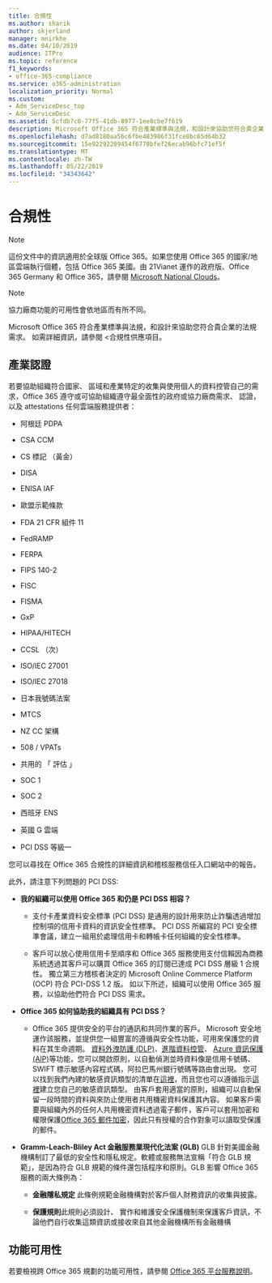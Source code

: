 ```yaml
---
title: 合規性
ms.author: sharik
author: skjerland
manager: mnirkhe
ms.date: 04/10/2019
audience: ITPro
ms.topic: reference
f1_keywords:
- office-365-compliance
ms.service: o365-administration
localization_priority: Normal
ms.custom:
- Adm_ServiceDesc_top
- Adm_ServiceDesc
ms.assetid: 5cfdb7c0-77f5-41db-8977-1ee8cbe7f619
description: Microsoft Office 365 符合產業標準與法規，和設計來協助您符合貴企業的法規需求。 如需詳細資訊，請參閱 < 合規性供應項目。
ms.openlocfilehash: d7ad8180aa56c6fbe483986f31fce8bc65d64b32
ms.sourcegitcommit: 15e92292209454f6778bfef26ecab96bfc71ef5f
ms.translationtype: MT
ms.contentlocale: zh-TW
ms.lasthandoff: 05/22/2019
ms.locfileid: "34343642"
---
```

# <a name="compliance"></a>合規性

> [!NOTE]
> 這份文件中的資訊適用於全球版 Office 365。如果您使用 Office 365 的國家/地區雲端執行個體，包括 Office 365 美國。由 21Vianet 運作的政府版、Office 365 Germany 和 Office 365，請參閱 [Microsoft National Clouds](https://go.microsoft.com/fwlink/?linkid=841582)。 
  
> [!NOTE]
> 協力廠商功能的可用性會依地區而有所不同。 
  
Microsoft Office 365 符合產業標準與法規，和設計來協助您符合貴企業的法規需求。 如需詳細資訊，請參閱 <<c0>合規性供應項目。
  
## <a name="industry-certifications"></a>產業認證

若要協助組織符合國家、 區域和產業特定的收集與使用個人的資料控管自己的需求，Office 365 遵守或可協助組織遵守最全面性的政府或協力廠商需求、 認證，以及 attestations 任何雲端服務提供者：
  
- 阿根廷 PDPA
    
- CSA CCM
    
- CS 標記 （黃金）
    
- DISA
    
- ENISA IAF
    
- 歐盟示範條款
    
- FDA 21 CFR 組件 11
    
- FedRAMP
    
- FERPA
    
- FIPS 140-2
    
- FISC
    
- FISMA
    
- GxP
    
- HIPAA/HITECH
    
- CCSL （次）
    
- ISO/IEC 27001
    
- ISO/IEC 27018
    
- 日本我號碼法案
    
- MTCS
    
- NZ CC 架構
    
- 508 / VPATs
    
- 共用的 「 評估 」
    
- SOC 1
    
- SOC 2
    
- 西班牙 ENS
    
- 英國 G 雲端
    
- PCI DSS 等級一
    
您可以尋找在 Office 365 合規性的詳細資訊和稽核服務信任入口網站中的報告。
  
此外，請注意下列問題的 PCI DSS:
  
- **我的組織可以使用 Office 365 和仍是 PCI DSS 相容？**
    
  - 支付卡產業資料安全標準 (PCI DSS) 是通用的設計用來防止詐騙透過增加控制項的信用卡資料的資訊安全性標準。 PCI DSS 所編寫的 PCI 安全標準會議，建立一組用於處理信用卡和轉帳卡任何組織的安全性標準。
    
  - 客戶可以放心使用信用卡至順序和 Office 365 服務使用支付信賴因為商務系統透過其客戶可以購買 Office 365 的訂閱已達成 PCI DSS 層級 1 合規性。 獨立第三方稽核者決定的 Microsoft Online Commerce Platform (OCP) 符合 PCI-DSS 1.2 版。 如以下所述，組織可以使用 Office 365 服務，以協助他們符合 PCI DSS 需求。
    
- **Office 365 如何協助我的組織具有 PCI DSS？**
    
  - Office 365 提供安全的平台的通訊和共同作業的客戶。 Microsoft 安全地運作該服務，並提供您一組豐富的遵循與安全性功能，可用來保護您的資料在其生命週期。 [資料外洩防護 (DLP)](https://go.microsoft.com/fwlink/?linkid=868520)、[進階資料控管](https://go.microsoft.com/fwlink/?linkid=863925)、 [Azure 資訊保護 (AIP)](https://go.microsoft.com/fwlink/?linkid=868521)等功能，您可以開啟原則，以自動偵測並時資料像是信用卡號碼、 SWIFT 標示敏感內容程式碼，阿拉巴馬州銀行號碼等路由會出現。 您可以找到我們內建的敏感資訊類型的清單在[這裡](https://go.microsoft.com/fwlink/?linkid=868522)，而且您也可以遵循指示[這裡](https://go.microsoft.com/fwlink/?linkid=868523)建立您自己的敏感資訊類型。 由客戶套用適當的原則，組織可以自動保留一段時間的資料與來防止使用者共用機密資料保護其內容。 如果客戶需要與組織內外的任何人共用機密資料透過電子郵件，客戶可以套用加密和權限保護[Office 365 郵件加密](https://go.microsoft.com/fwlink/?linkid=858986)，因此只有授權的合作對象可以讀取受保護的郵件。 
    
- **Gramm-Leach-Bliley Act 金融服務業現代化法案 (GLB)** GLB 針對美國金融機構制訂了最低的安全性和隱私規定。軟體或服務無法宣稱「符合 GLB 規範」，是因為符合 GLB 規範的條件還包括程序和原則。GLB 影響 Office 365 服務的兩大條例為： 
    
  - **金融隱私規定** 此條例規範金融機構對於客戶個人財務資訊的收集與披露。 
    
  - **保護規則**此規則必須設計、 實作和維護安全保護機制來保護客戶資訊，不論他們自行收集這類資訊或接收來自其他金融機構所有金融機構 
    
## <a name="feature-availability"></a>功能可用性

若要檢視跨 Office 365 規劃的功能可用性，請參閱 [Office 365 平台服務說明](https://technet.microsoft.com/en-us/library/office-365-platform-service-description.aspx)。
  

